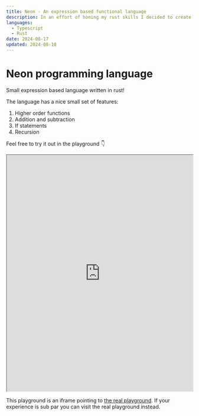 ```yaml
---
title: Neon - An expression based functional language
description: In an effort of honing my rust skills I decided to create a programming language in rust. I call the language "Neon".
languages:
  - Typescript
  - Rust
date: 2024-08-17
updated: 2024-08-18
---
```


# Neon programming language

Small expression based language written in rust!

The language has a nice small set of features:

1. Higher order functions
2. Addition and subtraction
3. If statements
4. Recursion

Feel free to try it out in the playground 👇

<iframe style="width: 100%; height: 40rem;" src="https://redsuperbat.github.io/neon">
</iframe>

This playground is an iframe pointing to [the real playground](https://redsuperbat.github.io/neon). If your experience is sub par you can visit the real playground instead.
